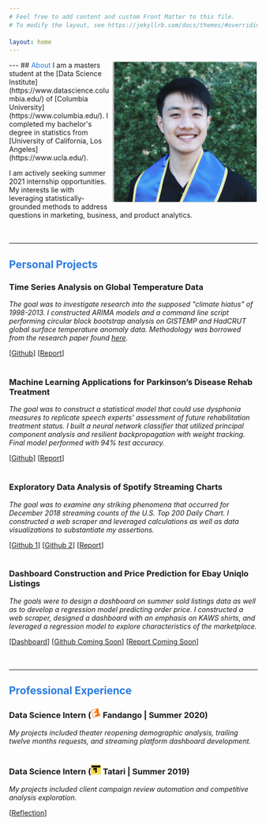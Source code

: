 ```yaml
---
# Feel free to add content and custom Front Matter to this file.
# To modify the layout, see https://jekyllrb.com/docs/themes/#overriding-theme-defaults

layout: home
---
```


<img style="float: right;" width="300" height="287" src="/assets/prof_pic_new.png">
---
## <font color='2a7ae2'>About</font>
I am a masters student at the [Data Science Institute](https://www.datascience.columbia.edu/) of [Columbia University](https://www.columbia.edu/). I completed my bachelor's degree in statistics from [University of California, Los Angeles](https://www.ucla.edu/). 

I am actively seeking summer 2021 internship opportunities. My interests lie with leveraging statistically-grounded methods to address questions in marketing, business, and product analytics.
<br><br><br>


----
## <font color='2a7ae2'>Personal Projects</font>

### **Time Series Analysis on Global Temperature Data** 
*The goal was to investigate research into the supposed "climate hiatus" of 1998-2013. I constructed ARIMA models and a command line script performing circular block bootstrap analysis on GISTEMP and HadCRUT global surface temperature anomaly data. Methodology was borrowed from the research paper found [here](https://statistics.stanford.edu/sites/g/files/sbiybj6031/f/2015-16.pdf).* 

[[Github](https://github.com/eshiang21/time_series_climate_data)] [[Report](https://github.com/eshiang21/time_series_climate_data/blob/master/time_series_final_report.pdf)]
<br><br>

### **Machine Learning Applications for Parkinson’s Disease Rehab Treatment** 
*The goal was to construct a statistical model that could use dysphonia measures to replicate speech experts' assessment of future rehabilitation treatment status. I built a neural network classifier that utilized principal component analysis and resilient backpropagation with weight tracking. Final model performed with 94% test accuracy.*

[[Github](https://github.com/eshiang21/parkinsons_classifier/blob/master/parkinsons_classification_final_script.R)] [[Report](https://github.com/eshiang21/parkinsons_classifier/blob/master/parkinsons_classifier_report.pdf)]
<br><br>

### **Exploratory Data Analysis of Spotify Streaming Charts** 
*The goal was to examine any striking phenomena that occurred for December 2018 streaming counts of the U.S. Top 200 Daily Chart. I constructed a web scraper and leveraged calculations as well as data visualizations to substantiate my assertions.*

[[Github 1](https://github.com/eshiang21/SpotifyRecAlgCharScraper/blob/master/MW2%20Spotify%20RecAlg%20Char%20Scraper.Rmd)] [[Github 2](https://github.com/eshiang21/SpotifyDec2018Analysis/blob/master/MW1_Spotify_12_2018.Rmd)]  [[Report](https://moonwalkk.wordpress.com/2019/02/02/tt1-here-comes-santa-claus-xxxtentacion-too-spotifys-daily-u-s-top-200-chart-roundup-for-december-2018/)]
<br><br>

### **Dashboard Construction and Price Prediction for Ebay Uniqlo Listings** 
*The goals were to design a dashboard on summer sold listings data as well as to develop a regression model predicting order price. I constructed a web scraper, designed a dashboard with an emphasis on KAWS shirts, and leveraged a regression model to explore characteristics of the marketplace.*

[[Dashboard](https://public.tableau.com/profile/edward.shiang#!/vizhome/UniqloKAWSEbayDashboard/KawsDash)]
[[Github Coming Soon]()]
[[Report Coming Soon]()]
<br><br><br>



----
## <font color='2a7ae2'>Professional Experience</font>

### **Data Science Intern** (<a href="https://www.fandango.com"><img width="20" height="20" src="/assets/fandango_logo.jpg"></a> Fandango | Summer 2020) 
*My projects included theater reopening demographic analysis, trailing twelve months requests, and streaming platform dashboard development.* 
<br><br>

### **Data Science Intern** (<a href="https://www.tatari.tv"><img width="20" height="20" src="/assets/tatari_logo.jpg"></a> Tatari | Summer 2019) 
*My projects included client campaign review automation and competitive analysis exploration.*

[[Reflection](https://moonwalkk.wordpress.com/2019/10/17/im-back-whats-been-going-on/)]


<br><br><br>






